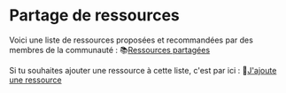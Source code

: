 # Partage de ressources

Voici une liste de ressources proposées et recommandées par des membres de la communauté : 📚[Ressources partagées](https://airtable.com/shrqPrsJ9bcRjVPwM)

Si tu souhaites ajouter une ressource à cette liste, c'est par ici : 📍[J'ajoute une ressource](https://airtable.com/shrKRPdb6XdNW2iv4)

